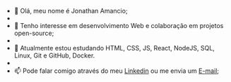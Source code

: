 - 👋 Olá, meu nome é Jonathan Amancio;
- 
- 👀 Tenho interesse em desenvolvimento Web e colaboração em projetos open-source;
- 
- 🌱 Atualmente estou estudando HTML, CSS, JS, React, NodeJS, SQL, Linux, Git e GitHub, Docker.
- 
- 📫 Pode falar comigo através do meu <a href="https://www.linkedin.com/in/amancio93/" target="_blank">Linkedin</a> ou me envia um <a href="mailto:amanciio93@gmail.com">E-mail</a>;

<!---
amanciio/amanciio is a ✨ special ✨ repository because its `README.md` (this file) appears on your GitHub profile.
You can click the Preview link to take a look at your changes.
--->
